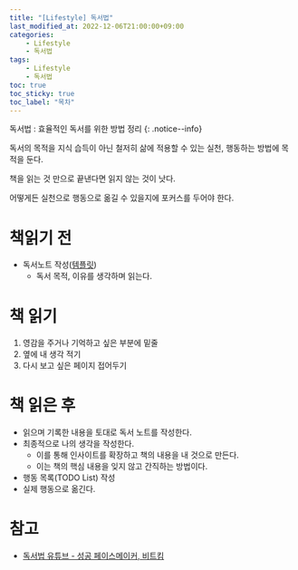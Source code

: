 ```yaml
---
title: "[Lifestyle] 독서법"
last_modified_at: 2022-12-06T21:00:00+09:00
categories:
    - Lifestyle
    - 독서법
tags:
    - Lifestyle
    - 독서법
toc: true
toc_sticky: true
toc_label: "목차"
---
```


독서법 : 효율적인 독서를 위한 방법 정리
{: .notice--info}

독서의 목적을 지식 습득이 아닌 철저히 삶에 적용할 수 있는 실천, 행동하는 방법에 목적을 둔다.

책을 읽는 것 만으로 끝낸다면 읽지 않는 것이 낫다.

어떻게든 실천으로 행동으로 옮길 수 있을지에 포커스를 두어야 한다.

# 책읽기 전

- 독서노트 작성([템플릿](https://inquisitive-pheasant-581.notion.site/04a34bf0d9e94cdbaad2c09a32b2d7dc))
  - 독서 목적, 이유를 생각하며 읽는다.

# 책 읽기

1. 영감을 주거나 기억하고 싶은 부분에 밑줄
2. 옆에 내 생각 적기
3. 다시 보고 싶은 페이지 접어두기

# 책 읽은 후

- 읽으며 기록한 내용을 토대로 독서 노트를 작성한다.
- 최종적으로 나의 생각을 작성한다.
  - 이를 통해 인사이트를 확장하고 책의 내용을 내 것으로 만든다.
  - 이는 책의 핵심 내용을 잊지 않고 간직하는 방법이다.
- 행동 목록(TODO List) 작성
- 실제 행동으로 옮긴다.

# 참고

- [독서법 유튜브 - 성공 페이스메이커, 비트킴](https://www.youtube.com/watch?v=jMxmzaHizU0)